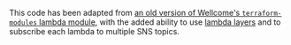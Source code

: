 This code has been adapted from [an old version of Wellcome's `terraform-modules` lambda module](https://github.com/wellcometrust/terraform-modules/tree/v10.2.2/lambda), with the added ability to use [lambda layers](https://docs.aws.amazon.com/lambda/latest/dg/configuration-layers.html) and to subscribe each lambda to multiple SNS topics.